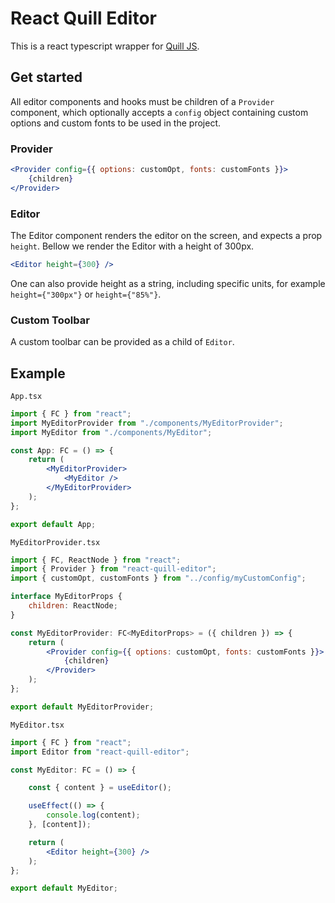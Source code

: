 # React Quill Editor

This is a react typescript wrapper for [Quill JS](https://quilljs.com). 

## Get started

All editor components and hooks must be children of a `Provider` component, which optionally accepts a `config` object containing custom options and custom fonts to be used in the project.

### Provider

```jsx
<Provider config={{ options: customOpt, fonts: customFonts }}>
    {children}
</Provider>
```

### Editor

The Editor component renders the editor on the screen, and expects a prop `height`. Bellow we render the Editor with a height of 300px. 

```jsx
<Editor height={300} />
```

One can also provide height as a string, including specific units, for example `height={"300px"}` or `height={"85%"}`.

### Custom Toolbar

A custom toolbar can be provided as a child of `Editor`.


## Example

`App.tsx`
```jsx
import { FC } from "react";
import MyEditorProvider from "./components/MyEditorProvider";
import MyEditor from "./components/MyEditor";

const App: FC = () => {
    return (
        <MyEditorProvider>
            <MyEditor />
        </MyEditorProvider>
    );
};

export default App;

```

`MyEditorProvider.tsx`
```jsx
import { FC, ReactNode } from "react";
import { Provider } from "react-quill-editor";
import { customOpt, customFonts } from "../config/myCustomConfig";

interface MyEditorProps {
    children: ReactNode;
}

const MyEditorProvider: FC<MyEditorProps> = ({ children }) => {
    return (
        <Provider config={{ options: customOpt, fonts: customFonts }}>
            {children}
        </Provider>
    );
};

export default MyEditorProvider;
```

`MyEditor.tsx`
```jsx
import { FC } from "react";
import Editor from "react-quill-editor";

const MyEditor: FC = () => {

    const { content } = useEditor();

    useEffect(() => {
        console.log(content);
    }, [content]);

    return (
        <Editor height={300} />
    );
};

export default MyEditor;
```

